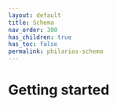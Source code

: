 ```yaml
---
layout: default
title: Schema
nav_order: 300
has_children: true
has_toc: false
permalink: philarios-schema
---
```


# Getting started